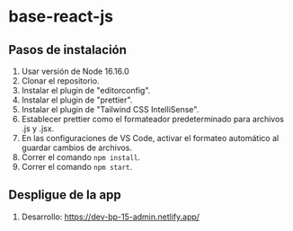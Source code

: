 # base-react-js

## Pasos de instalación

1. Usar versión de Node 16.16.0
2. Clonar el repositorio.
3. Instalar el plugin de "editorconfig".
4. Instalar el plugin de "prettier".
5. Instalar el plugin de "Tailwind CSS IntelliSense".
6. Establecer prettier como el formateador predeterminado para archivos .js y .jsx.
7. En las configuraciones de VS Code, activar el formateo automático al guardar cambios de archivos.
8. Correr el comando `npm install`.
9. Correr el comando `npm start`.

## Despligue de la app
1. Desarrollo: https://dev-bp-15-admin.netlify.app/
